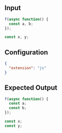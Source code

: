 
## Input
```javascript input
f(async function() {
  const a, b;
});

const x, y;
```

## Configuration
```json configuration
{
  "extension": "js"
}
```

## Expected Output
```javascript expected output
f(async function() {
  const a;
  const b;
});

const x;
const y;
```
